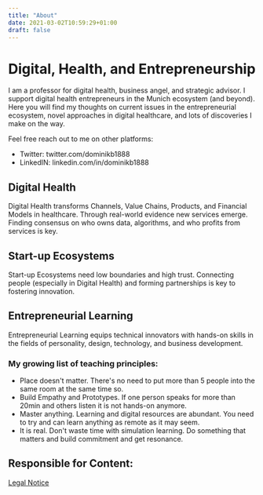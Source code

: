 ```yaml
---
title: "About"
date: 2021-03-02T10:59:29+01:00
draft: false
---
```


# Digital, Health, and Entrepreneurship

I am a professor for digital health, business angel, and strategic advisor. I support digital health entrepreneurs in the Munich ecosystem (and beyond). Here you will find my thoughts on current issues in the entrepreneurial ecosystem, novel approaches in digital healthcare, and lots of discoveries I make on the way.

Feel free reach out to me on other platforms:

- Twitter: twitter.com/dominikb1888
- LinkedIN: linkedin.com/in/dominikb1888

## Digital Health

Digital Health transforms Channels, Value Chains, Products, and Financial Models in healthcare. Through real-world evidence new services emerge. Finding consensus on who owns data, algorithms, and who profits from services is key. 

## Start-up Ecosystems

Start-up Ecosystems need low boundaries and high trust. Connecting people (especially in Digital Health) and forming partnerships is key to fostering innovation.

## Entrepreneurial Learning

Entrepreneurial Learning equips technical innovators with hands-on skills in the fields of personality, design, technology, and business development.

### My growing list of teaching principles:
- Place doesn't matter. There's no need to put more than 5 people into the same room at the same time so. 
- Build Empathy and Prototypes. If one person speaks for more than 20min and others listen it is not hands-on anymore. 
- Master anything. Learning and digital resources are abundant. You need to try and can learn anything as remote as it may seem.
- It is real. Don't waste time with simulation learning. Do something that matters and build commitment and get resonance.

## Responsible for Content:

[Legal Notice](/legal-notice.md)
